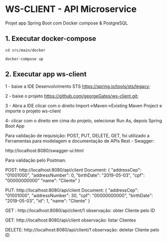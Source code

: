 # WS-CLIENT - API Microservice

Projet app Spring Boot com Docker compose & PostgreSQL

## 1. Executar docker-compose

`cd src/main/docker`

`docker-compose up`

## 2. Executar app ws-client

 1 - baixe a IDE Desenvolvimento STS https://spring.io/tools/sts/legacy;


 2 - baixe o projeto https://github.com/georgeGates/ws-client.git;


 3 - Abra a IDE  clicar com o direito Import->Maven->Existing Maven Project e importe o projeto  ws-client


 4- clicar com o direito em cima do projeto, selecionar Run As, depois Spring Boot App
 
 Para validação de requisição: POST, PUT, DELETE, GET, foi utilizado a Ferramentas para  modelagem   e documentação de APIs Rest - Swagger:

 http://localhost:8080/swagger-ui.html


 Para validação pelo Postman:

 POST: http://localhost:8080/api/client
 Document: 
 {
  "addressCep": "01001000",
  "addressNumber": 0,
  "birthDate": "2019-05-03",
  "cpf": "00000000000"
  "name": "Cliente"
 } 

 PUT: http://localhost:8080/api/client
 Document:
 {
  "addressCep": "01001000",
  "addressNumber": 30,
  "cpf": "00000000000",
  "birthDate": "2019-05-03",
  "id": 1,
  "name": "Cliente"
 }

 GET : http://localhost:8080/api/client/1
 observação: obter Cliente pelo ID

 GET: http://localhost:8080/api/client
 observação: listar Clientes

 DELETE: http://localhost:8080/api/client/1
 observação: deletar Cliente pelo ID

 



